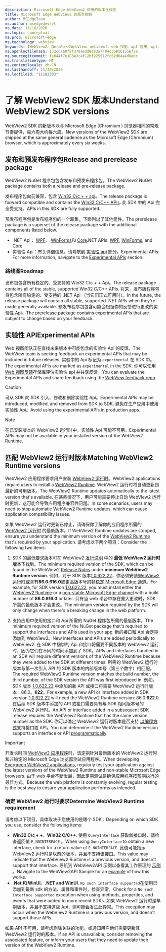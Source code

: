 ```yaml
---
description: Microsoft Edge WebView2 使用的版本化模型
title: Microsoft Edge WebView2 的版本控制
author: MSEdgeTeam
ms.author: msedgedevrel
ms.date: 11/18/2020
ms.topic: conceptual
ms.prod: microsoft-edge
ms.technology: webview
keywords: IWebView2、IWebView2WebView、webview2、web 视图、wpf 应用、wpf、edge、ICoreWebView2、ICoreWebView2Host、浏览器控件、边缘 html
ms.openlocfilehash: 132ccab0f9f378eedd8c83a7404c350161556f2e
ms.sourcegitcommit: fab44f7e183a3c4f12bf925512fc62d84a4d6edc
ms.translationtype: MT
ms.contentlocale: zh-CN
ms.lasthandoff: 11/20/2020
ms.locfileid: "11182393"
---
```

# <span data-ttu-id="86519-104">了解 WebView2 SDK 版本</span><span class="sxs-lookup"><span data-stu-id="86519-104">Understand WebView2 SDK versions</span></span>

<span data-ttu-id="86519-105">WebView2 SDK 的新版本以与 Microsoft Edge (Chromium ) 浏览器相同的常规节奏提供，每六周大约每六周。</span><span class="sxs-lookup"><span data-stu-id="86519-105">New versions of the WebView2 SDK are shipped at the same general cadence as the Microsoft Edge \(Chromium\) browser, which is approximately every six weeks.</span></span>  

## <span data-ttu-id="86519-106">发布和预发布程序包</span><span class="sxs-lookup"><span data-stu-id="86519-106">Release and prerelease package</span></span>  

<span data-ttu-id="86519-107">WebView2 NuGet 程序包包含发布和预发布程序包。</span><span class="sxs-lookup"><span data-stu-id="86519-107">The WebView2 NuGet package contains both a release and pre-release package.</span></span>  

<span data-ttu-id="86519-108">发布程序包向前兼容，包含 [Win32 C/c + + api][ReferenceWin32]。</span><span class="sxs-lookup"><span data-stu-id="86519-108">The release package is forward compatible and contains the [Win32 C/C++ APIs][ReferenceWin32].</span></span>  <span data-ttu-id="86519-109">此 SDK 中的 Api 完全受支持。</span><span class="sxs-lookup"><span data-stu-id="86519-109">APIs in this SDK are fully supported.</span></span>  

<span data-ttu-id="86519-110">预发布程序包是发布程序包的一个超集，下面列出了其他组件。</span><span class="sxs-lookup"><span data-stu-id="86519-110">The prerelease package is a superset of the release package with the additional components listed below.</span></span>  

*   <span data-ttu-id="86519-111">.NET Api： [WPF][DotnetMicrosoftWebWebview2WpfNamespace]、 [WinForms][DotnetMicrosoftWebWebview2WinformsNamespace]和 [Core][DotnetMicrosoftWebWebview2CoreNamespace]</span><span class="sxs-lookup"><span data-stu-id="86519-111">.NET APIs: [WPF][DotnetMicrosoftWebWebview2WpfNamespace], [WinForms][DotnetMicrosoftWebWebview2WinformsNamespace], and [Core][DotnetMicrosoftWebWebview2CoreNamespace]</span></span>  
*   <span data-ttu-id="86519-112">实验性 Api：有关详细信息，请导航到 [实验性 api](#experimental-apis) 部分。</span><span class="sxs-lookup"><span data-stu-id="86519-112">Experimental APIs:  For more information, navigate to the [Experimental APIs](#experimental-apis) section.</span></span>  

### <span data-ttu-id="86519-113">路线图</span><span class="sxs-lookup"><span data-stu-id="86519-113">Roadmap</span></span>  

<span data-ttu-id="86519-114">发布包包含所有稳定的、受支持的 Win32 C/c + + Api。</span><span class="sxs-lookup"><span data-stu-id="86519-114">The release package contains all of the stable, supported Win32 C/C++ APIs.</span></span>  <span data-ttu-id="86519-115">将来，发布版程序包将包含所有稳定的、受支持的 .NET Api （当它们正式可用时）。</span><span class="sxs-lookup"><span data-stu-id="86519-115">In the future, the release package will contain all stable, supported .NET APIs when they're made generally available.</span></span>  <span data-ttu-id="86519-116">预发布程序包包含可能会根据你的反馈进行更改的实验性 Api。</span><span class="sxs-lookup"><span data-stu-id="86519-116">The prerelease package contains experimental APIs that are subject to change based on your feedback.</span></span> 

## <span data-ttu-id="86519-117">实验性 API</span><span class="sxs-lookup"><span data-stu-id="86519-117">Experimental APIs</span></span>  

<span data-ttu-id="86519-118">Web 视图团队正在查找未来版本中可能包含的实验性 Api 的反馈。</span><span class="sxs-lookup"><span data-stu-id="86519-118">The WebView team is seeking feedback on experimental APIs that may be included in future releases.</span></span>  <span data-ttu-id="86519-119">实验中的 Api 标记为 `experimental` 在 SDK 中。</span><span class="sxs-lookup"><span data-stu-id="86519-119">The experimental APIs are marked as `experimental` in the SDK.</span></span>  <span data-ttu-id="86519-120">你可以使用 [Web 视图反馈][GithubMicrosoftedgeWebviewfeedback]存储库评估实验性 api 并共享反馈。</span><span class="sxs-lookup"><span data-stu-id="86519-120">You can evaluate the Experimental APIs and share feedback using the [WebView feedback repo][GithubMicrosoftedgeWebviewfeedback].</span></span>  

> [!CAUTION]
> <span data-ttu-id="86519-121">可从 SDK 向 SDK 引入、修改和删除实验性 Api。</span><span class="sxs-lookup"><span data-stu-id="86519-121">Experimental APIs may be introduced, modified, and removed from SDK to SDK.</span></span>  <span data-ttu-id="86519-122">避免在生产应用中使用实验性 Api。</span><span class="sxs-lookup"><span data-stu-id="86519-122">Avoid using the experimental APIs in production apps.</span></span>  

> [!NOTE]
> <span data-ttu-id="86519-123">在已安装版本的 WebView2 运行时中，实验性 Api 可能不可用。</span><span class="sxs-lookup"><span data-stu-id="86519-123">Experimental APIs may not be available in your installed version of the WebView2 Runtime.</span></span>  

## <span data-ttu-id="86519-124">匹配 WebView2 运行时版本</span><span class="sxs-lookup"><span data-stu-id="86519-124">Matching WebView2 Runtime versions</span></span>  
<span data-ttu-id="86519-125">WebView2 应用程序要求用户安装 [WebView2 运行时][MicrosoftDeveloperEdgeWebview2]。</span><span class="sxs-lookup"><span data-stu-id="86519-125">WebView2 applications require users to install a [WebView2 Runtime][MicrosoftDeveloperEdgeWebview2].</span></span> <span data-ttu-id="86519-126">WebView2 运行时将自动更新到最新的可用版本。</span><span class="sxs-lookup"><span data-stu-id="86519-126">The WebView2 Runtime updates automatically to the latest version that's available.</span></span> <span data-ttu-id="86519-127">在某些情况下，用户可能需要停止自动 WebView2 运行时更新，这可能会导致应用程序兼容性问题。</span><span class="sxs-lookup"><span data-stu-id="86519-127">In some scenarios, users may need to stop automatic WebView2 Runtime updates, which can cause application compatibility issues.</span></span>

<span data-ttu-id="86519-128">如果 WebView2 运行时更新已停止，请确保你了解你的应用程序所需的 [WebView2 运行时][MicrosoftDeveloperEdgeWebview2] 的最低版本。</span><span class="sxs-lookup"><span data-stu-id="86519-128">If WebView2 Runtime updates are stopped, ensure you understand the minimum version of the [WebView2 Runtime][MicrosoftDeveloperEdgeWebview2] that's required by your application.</span></span> <span data-ttu-id="86519-129">请考虑以下两个项目：</span><span class="sxs-lookup"><span data-stu-id="86519-129">Consider the following two items:</span></span>  

1. <span data-ttu-id="86519-130">SDK 的最低要求版本可在 WebView2 [发行说明][Releasenotes] 中的 **最低 WebView2 运行时版本**下找到。</span><span class="sxs-lookup"><span data-stu-id="86519-130">The minimum required version of the SDK, which can be found in the WebView2 [Release Notes][Releasenotes] under **minimum WebView2 Runtime version**.</span></span> <span data-ttu-id="86519-131">例如，对于 SDK 版本[1.0.622.22](https://docs.microsoft.com/microsoft-edge/webview2/releasenotes#1062222)，你必须安装[WebView2 运行时][MicrosoftDeveloperEdgeWebview2]或具有**86.0.616.0**或更高版本号的[非稳定 Microsoft Edge 通道][MicrosoftedgeinsiderDownload]。</span><span class="sxs-lookup"><span data-stu-id="86519-131">For example, for SDK version [1.0.622.22](https://docs.microsoft.com/microsoft-edge/webview2/releasenotes#1062222), you must install either the [WebView2 Runtime][MicrosoftDeveloperEdgeWebview2] or a [non-stable Microsoft Edge channel][MicrosoftedgeinsiderDownload] with a build number of **86.0.616.0** or later.</span></span> <span data-ttu-id="86519-132">只有当 web 平台中存在重大更改时，SDK 所需的最低版本才会更改。</span><span class="sxs-lookup"><span data-stu-id="86519-132">The minimum version required by the SDK will only change when there's a breaking change in the web platform.</span></span>

2. <span data-ttu-id="86519-133">支持应用中使用的接口和 Api 所需的 NuGet 程序包所需的最低版本。</span><span class="sxs-lookup"><span data-stu-id="86519-133">The minimum required version of the NuGet package that's required to support the interfaces and APIs used in your app.</span></span> <span data-ttu-id="86519-134">新的接口和 Api 会定期添加到 WebView2。</span><span class="sxs-lookup"><span data-stu-id="86519-134">New interfaces and APIs are added periodically to WebView2.</span></span> <span data-ttu-id="86519-135">在 SDK 中捆绑的 Api 和接口将需要不同版本的 WebView2 运行时，因为它们在不同的时间添加到了 SDK。</span><span class="sxs-lookup"><span data-stu-id="86519-135">APIs and interfaces bundled in an SDK will require different versions of the WebView2 Runtime because they were added to the SDK at different times.</span></span>  <span data-ttu-id="86519-136">所需的 WebView2 运行时版本与第一次引入 API 的 SDK 版本的内部版本号（第三个数字）相匹配。</span><span class="sxs-lookup"><span data-stu-id="86519-136">The required WebView2 Runtime version matches the build number, the third number, of the SDK version the API was first introduced in.</span></span> <span data-ttu-id="86519-137">例如，SDK 版本 [1.0.622.22](https://docs.microsoft.com/microsoft-edge/webview2/releasenotes#1062222) 中添加的新 API 或接口将需要 WebView2 运行时版本：86.0。**622**。</span><span class="sxs-lookup"><span data-stu-id="86519-137">For example, a new API or interface added in SDK version [1.0.622.22](https://docs.microsoft.com/microsoft-edge/webview2/releasenotes#1062222) will need the WebView2 Runtime version: 86.0.**622**.0.</span></span> <span data-ttu-id="86519-138">在后续 SDK 版本中添加的 API 或接口需要具有与 SDK 相同版本号的 WebView2 运行时。</span><span class="sxs-lookup"><span data-stu-id="86519-138">An API or interface added in a subsequent SDK release requires the WebView2 Runtime that has the same version number as the SDK.</span></span> <span data-ttu-id="86519-139">你可以确定 WebView2 运行时版本是否支持 [以编程方式](#determine-webview2-runtime-requirement)支持接口或 API。</span><span class="sxs-lookup"><span data-stu-id="86519-139">You can determine if the WebView2 Runtime version supports an interface or API [programmatically](#determine-webview2-runtime-requirement).</span></span>

> [!IMPORTANT]
> <span data-ttu-id="86519-140">开发长时间 [WebView2 应用程序](distribution.md#evergreen-distribution-mode)时，请定期针对最新版本的 WebView2 运行时和非稳定的 Microsoft Edge 浏览器测试应用程序。</span><span class="sxs-lookup"><span data-stu-id="86519-140">When developing [Evergreen WebView2 applications](distribution.md#evergreen-distribution-mode), regularly test your application against the latest versions of the WebView2 Runtime and non-stable Microsoft Edge browsers.</span></span>  <span data-ttu-id="86519-141">由于 web 平台不断发展，因此定期测试是确保应用程序按预期执行的最佳方式。</span><span class="sxs-lookup"><span data-stu-id="86519-141">Because the web platform is constantly evolving, regular testing is the best way to ensure your application performs as intended.</span></span>  

### <span data-ttu-id="86519-142">确定 WebView2 运行时要求</span><span class="sxs-lookup"><span data-stu-id="86519-142">Determine WebView2 Runtime requirement</span></span>

<span data-ttu-id="86519-143">请考虑以下项目，具体取决于您使用的是哪个 SDK：</span><span class="sxs-lookup"><span data-stu-id="86519-143">Depending on which SDK you use, consider the following items:</span></span> 

*   <span data-ttu-id="86519-144">**Win32 C/c + +**。</span><span class="sxs-lookup"><span data-stu-id="86519-144">**Win32 C/C++**.</span></span>  <span data-ttu-id="86519-145">使用 `QueryInterface` 获取新接口时，请检查返回值 `E_NOINTERFACE` 。</span><span class="sxs-lookup"><span data-stu-id="86519-145">When using `QueryInterface` to obtain a new interface, check for a return value of `E_NOINTERFACE`.</span></span>  <span data-ttu-id="86519-146">此值可能指示 WebView2 运行时是以前的版本，并且不支持该接口。</span><span class="sxs-lookup"><span data-stu-id="86519-146">This value may indicate that the WebView2 Runtime is a previous version, and doesn't support that interface.</span></span> <span data-ttu-id="86519-147">导航到 WebView2API 示例以查看其工作原理的 [示例](https://github.com/MicrosoftEdge/WebView2Samples/blob/8ec7de9d3e80a942bc7025cffad98eee75e11e64/SampleApps/WebView2APISample/AppWindow.cpp#L622) 。</span><span class="sxs-lookup"><span data-stu-id="86519-147">Navigate to the WebView2API Sample for an [example](https://github.com/MicrosoftEdge/WebView2Samples/blob/8ec7de9d3e80a942bc7025cffad98eee75e11e64/SampleApps/WebView2APISample/AppWindow.cpp#L622) of how this works.</span></span>
*   <span data-ttu-id="86519-148">**.Net 和 WinUI**。</span><span class="sxs-lookup"><span data-stu-id="86519-148">**.NET and WinUI**.</span></span>  <span data-ttu-id="86519-149">`No such interface supported`在使用已添加到最新 sdk 的方法、属性和事件时，检查异常。</span><span class="sxs-lookup"><span data-stu-id="86519-149">Check for a `No such interface supported` exception when using methods, properties, and events that were added to more recent SDKs.</span></span>  <span data-ttu-id="86519-150">如果 WebView2 运行时是早期版本，并且不支持这些 Api，则可能会发生此异常。</span><span class="sxs-lookup"><span data-stu-id="86519-150">This exception may occur when the WebView2 Runtime is a previous version, and doesn't support those APIs.</span></span>  

<span data-ttu-id="86519-151">如果 API 不可用，请考虑删除关联的功能，或通知用户他们需要更新其 WebView2 运行时的版本。</span><span class="sxs-lookup"><span data-stu-id="86519-151">If an API is unavailable, consider removing the associated feature, or inform your users that they need to update their version of the WebView2 Runtime.</span></span>  



 

<!--## Versioning  

After you have used a particular version of the SDK to build your app, your app may end up running with an older or newer version of installed browser binaries.  Until version 1.0.0.0 of WebView2 there may be breaking changes during updates that prevent your SDK from working with different versions of installed browser binaries.  After version 1.0.0.0, different versions of the SDK may work with different versions of the installed browser by using the following best practices.  

1.  To account for breaking changes to the API be sure to check for failure when requesting the DLL export `CreateCoreWebView2Environment` and when running `QueryInterface` on any `CoreWebView2` object.  A return value of `E_NOINTERFACE` indicates that the SDK is not compatible with the Microsoft Edge browser binaries.  
1.  Checking for failure from `QueryInterface` also accounts for cases where the SDK is newer than the version of the Microsoft Edge browser and your app attempts to use an interface of which the Microsoft Edge browser is unaware.  

1.  When an interface is unavailable, you may consider disabling the associated feature if possible, or otherwise informing your users to update their browsers.  -->  

<!--links -->  

[Releasenotes]: ../releasenotes.md "WebView2 SDK 的发行说明 |Microsoft 文档"  

[DeployedgeChannels]: /deployedge/microsoft-edge-channels "Microsoft Edge 频道概述 |Microsoft 文档"  

[DotnetMicrosoftWebWebview2CoreNamespace]: /dotnet/api/microsoft.web.webview2.core "WebView2 命名空间 |Microsoft 文档"  
[DotnetMicrosoftWebWebview2WpfNamespace]: /dotnet/api/microsoft.web.webview2.wpf "WebView2 命名空间 |Microsoft 文档"  
[DotnetMicrosoftWebWebview2WinformsNamespace]: /dotnet/api/microsoft.web.webview2.winforms "WinForms 命名空间 | WebView2 命名空间 |Microsoft 文档"  
[ReferenceWin32]: /microsoft-edge/webview2/reference/win32 "WebView2 Win32 c + + 参考 |Microsoft 文档"  

[MicrosoftDeveloperEdgeWebview2]: https://developer.microsoft.com/microsoft-edge/webview2/ "Microsoft Edge WebView2 |Microsoft 开发人员"  

[GithubMicrosoftedgeWebviewfeedback]: https://github.com/MicrosoftEdge/WebViewFeedback "Web 视图反馈-MicrosoftEdge/WebViewFeedback |GitHub"  

[MicrosoftedgeinsiderDownload]: https://www.microsoftedgeinsider.com/download "下载 Microsoft Edge 预览体验成员频道"  
